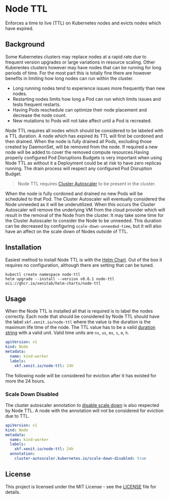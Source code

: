 # Node TTL

Enforces a time to live (TTL) on Kubernetes nodes and evicts nodes which have expired.

## Background

Some Kubernetes clusters may replace nodes at a rapid rate due to frequent version upgrades or large variations in resource scaling. Other Kuberentes clusters however may have nodes that can be running for long periods of time. For the most part this is totally fine there are however benefits in limiting how long nodes can run within the cluster.

* Long running nodes tend to experience issues more frequently than new nodes.
* Restarting nodes limits how long a Pod can run which limits issues and tests frequent restarts.
* Having Pods reschedule can optimize their node placement and decrease the node count.
* New mutations to Pods will not take affect until a Pod is recreated.

Node TTL requires all nodes which should be considered to be labeled with a TTL duration. A node which has expired its TTL will first be cordoned and then drained. When the node is fully drained all Pods, excluding those created by DaemonSet, will be removed from the node. If required a new node will be added to cover the removed compute resources.Having properly configured Pod Disruptions Budgets is very important when using Node TTL as without it a Deployment could be at risk to have zero replicas running. The drain process will respect any configured Pod Disruption Budget.

> Node TTL requires [Cluster Autoscaler](https://github.com/kubernetes/autoscaler/tree/master/cluster-autoscaler) to be present in the cluster.

When the node is fully cordoned and drained no new Pods will be scheduled to that Pod. The Cluster Autoscaler will eventually considered the Node unneeded as it will be underutilized. When this occurs the Cluster Autoscaler will remove the underlying VM from the cloud provider which will result in the removal of the Node from the cluster. It may take some time for the Cluster Autoscaler to consider the Node to be unneeded. This duration can be decreased by configuring `scale-down-unneeded-time`, but it will also have an affect on the scale down of Nodes outside of TTL.

## Installation

Easiest method to install Node TTL is with the [Helm Chart](./charts/node-ttl). Out of the box it requires no configuration, although there are setting that can be tuned.

```shell
kubectl create namespace node-ttl
helm upgrade --install --version v0.0.1 node-ttl oci://ghcr.io/xenitab/helm-charts/node-ttl
```

## Usage

When the Node TTL is installed all that is required is to label the nodes correctly. Each node that should be considered by Node TTL should have the label `xkf.xenit.io/node-ttl` where the value is the duration is the maximum life time of the node. The TTL value has to be a valid [duration string](https://pkg.go.dev/time#ParseDuration) with a valid unit. Valid time units are `ns`, `us`, `ms`, `s`, `m`, `h`. 

```yaml
apiVersion: v1
kind: Node
metadata:
  name: kind-worker
  labels:
    xkf.xenit.io/node-ttl: 24h
```

The following node will be considered for eviction after it has existed for more the 24 hours.

### Scale Down Disabled

The cluster autoscaler annotation to [disable scale down](https://github.com/kubernetes/autoscaler/blob/master/cluster-autoscaler/FAQ.md#how-can-i-prevent-cluster-autoscaler-from-scaling-down-a-particular-node) is also respected by Node TTL. A node with the annotation will not be considered for eviction due to TTL.

```yaml
apiVersion: v1
kind: Node
metadata:
  name: kind-worker
  labels:
    xkf.xenit.io/node-ttl: 24h
  annotation:
    cluster-autoscaler.kubernetes.io/scale-down-disabled: true
```

## License

This project is licensed under the MIT License - see the [LICENSE](LICENSE) file for details.
